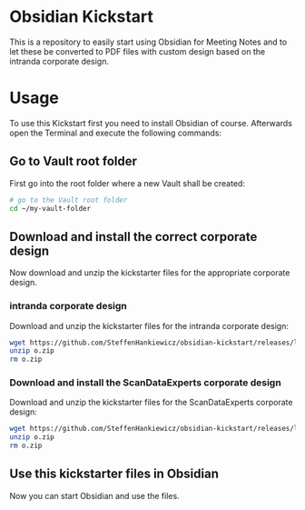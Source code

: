 # Obsidian Kickstart
This is a repository to easily start using Obsidian for Meeting Notes and to let these be converted to PDF files with custom design based on the intranda corporate design.

# Usage
To use this Kickstart first you need to install Obsidian of course. Afterwards open the Terminal and execute the following commands:

## Go to Vault root folder
First go into the root folder where a new Vault shall be created:

```bash
# go to the Vault root folder
cd ~/my-vault-folder
```

## Download and install the correct corporate design
Now download and unzip the kickstarter files for the appropriate corporate design.

### intranda corporate design
Download and unzip the kickstarter files for the intranda corporate design:

```bash
wget https://github.com/SteffenHankiewicz/obsidian-kickstart/releases/latest/download/obsidian-intranda.zip -O o.zip
unzip o.zip
rm o.zip
```

### Download and install the ScanDataExperts corporate design
Download and unzip the kickstarter files for the ScanDataExperts corporate design:

```bash
wget https://github.com/SteffenHankiewicz/obsidian-kickstart/releases/latest/download/obsidian-sde.zip -O o.zip
unzip o.zip
rm o.zip
```

## Use this kickstarter files in Obsidian
Now you can start Obsidian and use the files.
